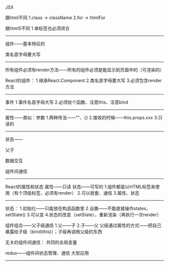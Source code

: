 JSX

跟html不同
1.class -> className
2.for   -> htmlFor

跟html5不同
1.单标签也必须闭合

--------------------------------------------------------------------------------

组件——基本特征的

类名首字母要大写

--------------------------------------------------------------------------------

所有组件必须有render方法——所有的组件必须是能显示到页面中的（可渲染的）

React的组件：
1.继承React.Component
2.类名首字母要大写
3.必须包含render方法

--------------------------------------------------------------------------------

事件
1.事件名首字母大写
2.必须给个函数、注意this、注意bind

--------------------------------------------------------------------------------

属性——类似：参数
1.两种传法——""、{}
2.接收的时候——this.props.xxx
3.只读的

--------------------------------------------------------------------------------

状态——

父子

数据交互

组件间通信

--------------------------------------------------------------------------------

React的属性和状态
属性——只读
状态——可写的
1.组件都是以HTML标签来使用（有个顶级标签、必须有render）
2.可以嵌套、通信
3.属性、状态

--------------------------------------------------------------------------------

状态：
1.初始化——只能放在构造函数里
2.设置——不能直接操作states，setState()
3.可以变
4.状态的改变（setState），重新渲染（再执行一次render）

组件组合——父子级通信
1.父——子
2.子——父  父级通过属性的方式——把自己暴露给子级（bind(this)）；子级再调用父级的东西

无关的组件间通信：
共同的全局变量


redux——组件间状态管理、通信
大型应用

--------------------------------------------------------------------------------

